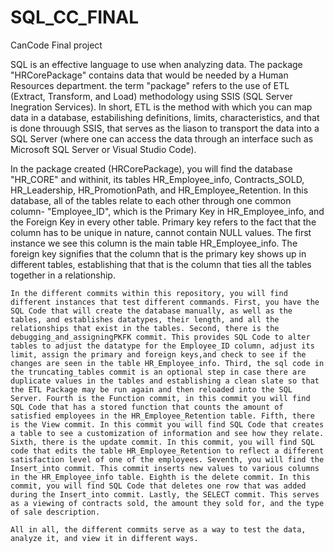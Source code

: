 # SQL_CC_FINAL
CanCode Final project

  SQL is an effective language to use when analyzing data. The package "HRCorePackage" contains data that would be needed by a Human Resources department. the term "package" refers to the use of ETL (Extract, Transform, and Load) methodology using SSIS (SQL Server Inegration Services). In short, ETL is the method with which you can map data in a database, estabilishing definitions, limits, characteristics, and that is done throuugh SSIS, that serves as the liason to transport the data into a SQL Server (where one can access the data through an interface such as Microsoft SQL Server or Visual Studio Code). 
  
  In the package created (HRCorePackage), you will find the database "HR_CORE" and withinit, its tables HR_Employee_info, Contracts_SOLD, HR_Leadership, HR_PromotionPath, and HR_Employee_Retention. In this database, all of the tables relate to each other through one common column- "Employee_ID", which is the Primary Key in HR_Employee_info, and the Foreign Key in every other table. Primary key refers to the fact that the column has to be unique in nature, cannot contain NULL values. The first instance we see this column is the main table HR_Employee_info. The foreign key signifies that the column that is the primary key shows up in different tables, establishing that that is the column that ties all the tables together in a relationship. 
    
    In the different commits within this repository, you will find different instances that test different commands. First, you have the SQL Code that will create the database manually, as well as the tables, and establishes datatypes, their length, and all the relationships that exist in the tables. Second, there is the debugging_and_assigningPKFK commit. This provides SQL Code to alter tables to adjust the datatype for the Employee_ID column, adjust its limit, assign the primary and foreign keys,and check to see if the changes are seen in the table HR_Employee_info. Third, the sql code in the truncating_tables commit is an optional step in case there are duplicate values in the tables and establishing a clean slate so that the ETL Package may be run again and then reloaded into the SQL Server. Fourth is the Function commit, in this commit you will find SQL Code that has a stored function that counts the amount of satisfied employees in the HR_Employee_Retention table. Fifth, there is the View commit. In this commit you will find SQL Code that creates a table to see a customization of information and see how they relate. Sixth, there is the update commit. In this commit, you will find SQL code that edits the table HR_Employee_Retention to reflect a different satisfaction level of one of the employees. Seventh, you will find the Insert_into commit. This commit inserts new values to various columns in the HR_Employee_info table. Eighth is the delete commit. In this commit, you will find SQL Code that deletes one row that was added during the Insert_into commit. Lastly, the SELECT commit. This serves as a viewing of contracts sold, the amount they sold for, and the type of sale description.

    All in all, the different commits serve as a way to test the data, analyze it, and view it in different ways.

    
